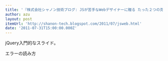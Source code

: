 ```yaml
---
title: '『株式会社シャノン技術ブログ: JSが苦手なWebデザイナーに贈る たった２つの克服のコツ』'
author: azu
layout: post
itemUrl: 'http://shanon-tech.blogspot.com/2011/07/jsweb.html'
date: '2011-07-31T15:00:00.000Z'
---
```

jQuery入門的なスライド。

エラーの読み方
